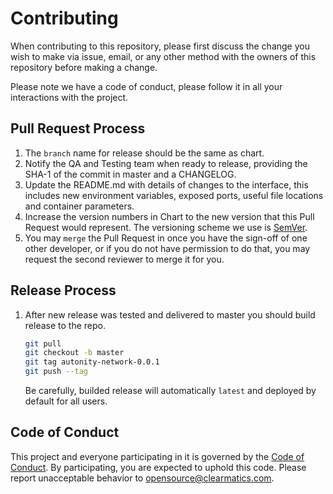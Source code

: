 # Contributing

When contributing to this repository, please first discuss the change you wish to make via issue,
email, or any other method with the owners of this repository before making a change. 

Please note we have a code of conduct, please follow it in all your interactions with the project.

## Pull Request Process

1. The `branch` name for release should be the same as chart.
2. Notify the QA and Testing team when ready to release, providing the SHA-1 of the commit in master and a CHANGELOG.
3. Update the README.md with details of changes to the interface, this includes new environment 
   variables, exposed ports, useful file locations and container parameters.
4. Increase the version numbers in Chart to the new version that this
   Pull Request would represent. The versioning scheme we use is [SemVer][semver].
5. You may `merge` the Pull Request in once you have the sign-off of one other developer, or if you 
   do not have permission to do that, you may request the second reviewer to merge it for you.

## Release Process

1. After new release was tested and delivered to master you should build release to the repo.
   ```bash
   git pull
   git checkout -b master
   git tag autonity-network-0.0.1
   git push --tag
   ```
   Be carefully, builded release will automatically `latest` and deployed by default for all users.


## Code of Conduct

This project and everyone participating in it is governed by the [Code of Conduct][codeofconduct]. By participating, you are expected to uphold this code. Please report unacceptable behavior to [opensource@clearmatics.com][email].

[codeofconduct]: CODE_OF_CONDUCT.md 
[semver]: http://semver.org/
[email]: mailto:opensource@clearmatics.com
